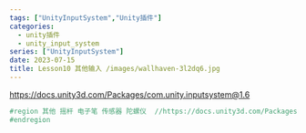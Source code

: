 ```yaml
---
tags: ["UnityInputSystem","Unity插件"]
categories:
  - unity插件
  - unity_input_system
series: ["UnityInputSystem"]
date: 2023-07-15
title: Lesson10 其他输入 /images/wallhaven-3l2dq6.jpg
---
```

https://docs.unity3d.com/Packages/com.unity.inputsystem@1.6

```cs
#region 其他 摇杆 电子笔 传感器 陀螺仪  //https://docs.unity3d.com/Packages/com.unity.inputsystem@1.6
#endregion
```


